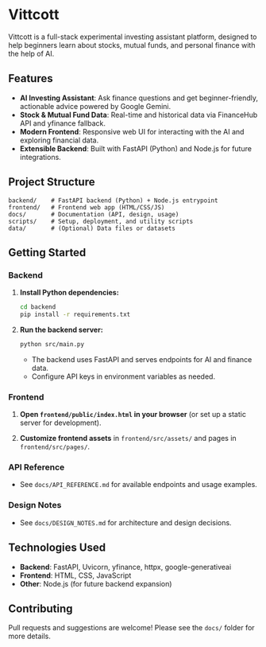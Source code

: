 
# Vittcott

Vittcott is a full-stack experimental investing assistant platform, designed to help beginners learn about stocks, mutual funds, and personal finance with the help of AI.

## Features

- **AI Investing Assistant**: Ask finance questions and get beginner-friendly, actionable advice powered by Google Gemini.
- **Stock & Mutual Fund Data**: Real-time and historical data via FinanceHub API and yfinance fallback.
- **Modern Frontend**: Responsive web UI for interacting with the AI and exploring financial data.
- **Extensible Backend**: Built with FastAPI (Python) and Node.js for future integrations.

## Project Structure

```
backend/    # FastAPI backend (Python) + Node.js entrypoint
frontend/   # Frontend web app (HTML/CSS/JS)
docs/       # Documentation (API, design, usage)
scripts/    # Setup, deployment, and utility scripts
data/       # (Optional) Data files or datasets
```

## Getting Started

### Backend

1. **Install Python dependencies:**
	```sh
	cd backend
	pip install -r requirements.txt
	```

2. **Run the backend server:**
	```sh
	python src/main.py
	```
	- The backend uses FastAPI and serves endpoints for AI and finance data.
	- Configure API keys in environment variables as needed.

### Frontend

1. **Open `frontend/public/index.html` in your browser** (or set up a static server for development).

2. **Customize frontend assets** in `frontend/src/assets/` and pages in `frontend/src/pages/`.

### API Reference

- See `docs/API_REFERENCE.md` for available endpoints and usage examples.

### Design Notes

- See `docs/DESIGN_NOTES.md` for architecture and design decisions.

## Technologies Used

- **Backend**: FastAPI, Uvicorn, yfinance, httpx, google-generativeai
- **Frontend**: HTML, CSS, JavaScript
- **Other**: Node.js (for future backend expansion)

## Contributing

Pull requests and suggestions are welcome! Please see the `docs/` folder for more details.
